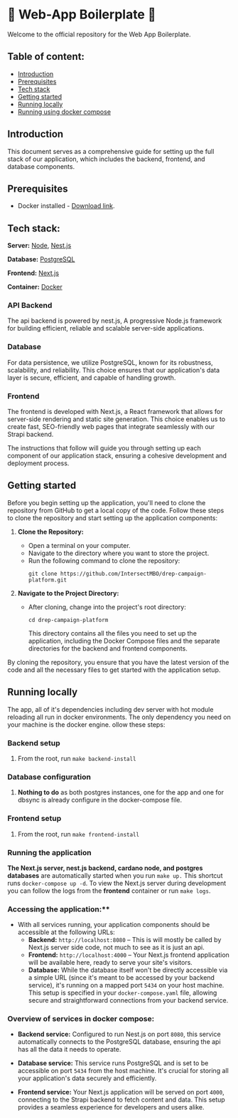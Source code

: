 # 🚀 Web-App Boilerplate 🚀

Welcome to the official repository for the Web App Boilerplate.

## Table of content:

- [Introduction](#introduction)
- [Prerequisites](#prerequisites)
- [Tech stack](#tech-stack)
- [Getting started](#getting-started)
- [Running locally](#running-locally)
- [Running using docker compose](#running-using-docker-compose)

## Introduction

This document serves as a comprehensive guide for setting up the full stack of our application, which includes the backend, frontend, and database components.

## Prerequisites

- Docker installed - [Download link](https://docs.docker.com/engine/install/).


## Tech stack:

**Server:** [Node](https://nodejs.org/en/about/), [Nest.js](https://nestjs.com/)

**Database:** [PostgreSQL](https://www.postgresql.org/)

**Frontend:** [Next.js](https://nextjs.org/)

**Container:** [Docker](https://docs.docker.com/get-started/)

### API Backend

The api backend is powered by nest.js, A progressive Node.js framework for building efficient, reliable and scalable server-side applications. 

### Database

For data persistence, we utilize PostgreSQL, known for its robustness, scalability, and reliability. This choice ensures that our application's data layer is secure, efficient, and capable of handling growth.

### Frontend
The frontend is developed with Next.js, a React framework that allows for server-side rendering and static site generation. This choice enables us to create fast, SEO-friendly web pages that integrate seamlessly with our Strapi backend.

The instructions that follow will guide you through setting up each component of our application stack, ensuring a cohesive development and deployment process.

## Getting started

Before you begin setting up the application, you'll need to clone the repository from GitHub to get a local copy of the code. Follow these steps to clone the repository and start setting up the application components:

1. **Clone the Repository:**

   - Open a terminal on your computer.
   - Navigate to the directory where you want to store the project.
   - Run the following command to clone the repository:
     ```
     git clone https://github.com/IntersectMBO/drep-campaign-platform.git
     ```

2. **Navigate to the Project Directory:**
   - After cloning, change into the project's root directory:
     ```
     cd drep-campaign-platform
     ```
     This directory contains all the files you need to set up the application, including the Docker Compose files and the separate directories for the backend and frontend components.

By cloning the repository, you ensure that you have the latest version of the code and all the necessary files to get started with the application setup.

## Running locally

The app, all of it's dependencies including dev server with hot module reloading all run in docker environments. The only dependency you need on your machine is the docker engine.
ollow these steps:

### Backend setup

1. From the root, run `make backend-install`

### Database configuration

1. **Nothing to do** as both postgres instances, one for the app and one for dbsync is already configure in the docker-compose file.

### Frontend setup

1.  From the root, run `make frontend-install`


### Running the application
**The Next.js server, nest.js backend, cardano node, and postgres databases** are automatically started when you run `make up.`
This shortcut runs `docker-compose up -d`. To view the Next.js server during development you can follow the logs from the **frontend** container
or run `make logs`.


### Accessing the application:**
   - With all services running, your application components should be accessible at the following URLs:
     - **Backend:** `http://localhost:8080` – This is  will mostly be called by Next.js server side code, not much to see as it is just an api.
     - **Frontend:** `http://localhost:4000` – Your Next.js frontend application will be available here, ready to serve your site's visitors.
     - **Database:** While the database itself won't be directly accessible via a simple URL (since it's meant to be accessed by your backend service), it's running on a mapped port `5434` on your host machine. This setup is specified in your `docker-compose.yaml` file, allowing secure and straightforward connections from your backend service.

### Overview of services in docker compose:

- **Backend service:** Configured to run Nest.js on port `8080`, this service automatically connects to the PostgreSQL database, ensuring the api has all the data it needs to operate.

- **Database service:** This service runs PostgreSQL and is set to be accessible on port `5434` from the host machine. It's crucial for storing all your application's data securely and efficiently.

- **Frontend service:** Your Next.js application will be served on port `4000`, connecting to the Strapi backend to fetch content and data. This setup provides a seamless experience for developers and users alike.
